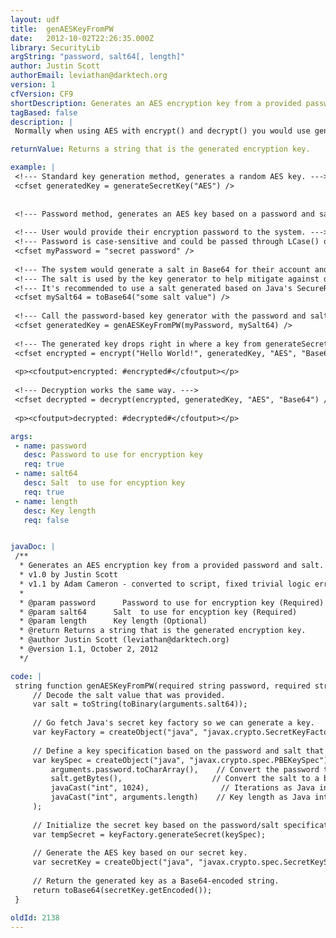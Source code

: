 ```yaml
---
layout: udf
title:  genAESKeyFromPW
date:   2012-10-02T22:26:35.000Z
library: SecurityLib
argString: "password, salt64[, length]"
author: Justin Scott
authorEmail: leviathan@darktech.org
version: 1
cfVersion: CF9
shortDescription: Generates an AES encryption key from a provided password and salt.
tagBased: false
description: |
 Normally when using AES with encrypt() and decrypt() you would use generateSecretKey(&quot;AES&quot;) to generate an encryption key.  This key needs to be stored somewhere in order to decrypt the data encrypted with that key.  In some cases, you may not want to store the encryption key but generate one based on other data, such as a password provided by the user (which you would then not store, so not even you can decrypt the data without the user's decryption password).  This function provides a way to generate an AES key based on a provided password and salt.

returnValue: Returns a string that is the generated encryption key.

example: |
 <!--- Standard key generation method, generates a random AES key. --->
 <cfset generatedKey = generateSecretKey("AES") />
 
 
 <!--- Password method, generates an AES key based on a password and salt. --->
 
 <!--- User would provide their encryption password to the system. --->
 <!--- Password is case-sensitive and could be passed through LCase() or UCase() to negate case. --->
 <cfset myPassword = "secret password" />
 
 <!--- The system would generate a salt in Base64 for their account and store it along with their account information. --->
 <!--- The salt is used by the key generator to help mitigate against dictionary attacks and is required. --->
 <!--- It's recommended to use a salt generated based on Java's SecureRandom object. --->
 <cfset mySalt64 = toBase64("some salt value") />
 
 <!--- Call the password-based key generator with the password and salt. --->
 <cfset generatedKey = genAESKeyFromPW(myPassword, mySalt64) />
 
 <!--- The generated key drops right in where a key from generateSecretKey("AES) would go. ---> 
 <cfset encrypted = encrypt("Hello World!", generatedKey, "AES", "Base64") />
 
 <p><cfoutput>encrypted: #encrypted#</cfoutput></p>
 
 <!--- Decryption works the same way. --->
 <cfset decrypted = decrypt(encrypted, generatedKey, "AES", "Base64") />
 
 <p><cfoutput>decrypted: #decrypted#</cfoutput></p>

args:
 - name: password
   desc: Password to use for encryption key
   req: true
 - name: salt64
   desc: Salt  to use for encyption key
   req: true
 - name: length
   desc: Key length
   req: false


javaDoc: |
 /**
  * Generates an AES encryption key from a provided password and salt.
  * v1.0 by Justin Scott
  * v1.1 by Adam Cameron - converted to script, fixed trivial logic error with length argument
  * 
  * @param password      Password to use for encryption key (Required)
  * @param salt64      Salt  to use for encyption key (Required)
  * @param length      Key length (Optional)
  * @return Returns a string that is the generated encryption key. 
  * @author Justin Scott (leviathan@darktech.org) 
  * @version 1.1, October 2, 2012 
  */

code: |
 string function genAESKeyFromPW(required string password, required string salt64, numeric length=128){
     // Decode the salt value that was provided.
     var salt = toString(toBinary(arguments.salt64));
     
     // Go fetch Java's secret key factory so we can generate a key.
     var keyFactory = createObject("java", "javax.crypto.SecretKeyFactory").getInstance("PBKDF2WithHmacSHA1");
     
     // Define a key specification based on the password and salt that were provided.
     var keySpec = createObject("java", "javax.crypto.spec.PBEKeySpec").init(
         arguments.password.toCharArray(),    // Convert the password to a character array (char[])
         salt.getBytes(),                    // Convert the salt to a byte array (byte[])
         javaCast("int", 1024),                // Iterations as Java int
         javaCast("int", arguments.length)    // Key length as Java int (192 or 256 may be available depending on your JVM)
     );
     
     // Initialize the secret key based on the password/salt specification.
     var tempSecret = keyFactory.generateSecret(keySpec);
 
     // Generate the AES key based on our secret key.
     var secretKey = createObject("java", "javax.crypto.spec.SecretKeySpec").init(tempSecret.getEncoded(), "AES");
 
     // Return the generated key as a Base64-encoded string.
     return toBase64(secretKey.getEncoded());    
 }

oldId: 2138
---
```


